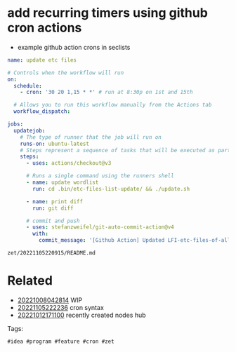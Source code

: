 # add recurring timers using github cron actions

- example github action crons in seclists

```yaml
name: update etc files

# Controls when the workflow will run
on:
  schedule:
    - cron: '30 20 1,15 * *' # run at 8:30p on 1st and 15th

  # Allows you to run this workflow manually from the Actions tab
  workflow_dispatch:

jobs:
  updatejob:
    # The type of runner that the job will run on
    runs-on: ubuntu-latest
    # Steps represent a sequence of tasks that will be executed as part of the job
    steps:
      - uses: actions/checkout@v3

      # Runs a single command using the runners shell
      - name: update wordlist
        run: cd .bin/etc-files-list-update/ && ./update.sh

      - name: print diff
        run: git diff

      # commit and push
      - uses: stefanzweifel/git-auto-commit-action@v4
        with:
          commit_message: '[Github Action] Updated LFI-etc-files-of-all-linux-packages.txt'
```

` zet/20221105220915/README.md `

# Related

- [20221008042814](/zet/20221008042814/README.md) WIP
- [20221105222236](/zet/20221105222236/README.md) cron syntax
- [20221012171100](/zet/20221012171100/README.md) recently created nodes hub

Tags:

    #idea #program #feature #cron #zet
